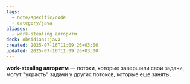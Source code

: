 ```yaml
---
tags:
  - note/specific/code
  - category/java
aliases:
  - work-stealing алгоритм
deck: obsidian::java
created: 2025-07-16T11:09:26+03:00
updated: 2025-07-16T11:09:26+03:00
---
```


**work-stealing алгоритм**
—
потоки, которые завершили свои задачи, могут "украсть" задачи у других потоков, которые еще заняты.

